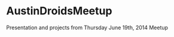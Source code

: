 AustinDroidsMeetup
==================

Presentation and projects from Thursday June 19th, 2014 Meetup

